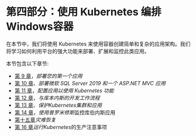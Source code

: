 # 第四部分：使用 Kubernetes 编排Windows容器

在本节中，我们将使用 Kubernetes 来使用容器创建简单和复杂的应用架构。我们将学习如何利用平台的强大功能来部署、扩展和监控此类应用。

本节包含以下章节:

*   [第 9 章](09.html)，*部署您的第一个应用*
*   [第 10 章](10.html)、*部署微软 SQL Server 2019 和一个 ASP.NET MVC 应用*
*   [第 11 章](11.html)，*配置应用以使用 Kubernetes 功能*
*   [第 12 章](12.html)，*与库本内斯的开发工作流程*
*   [第 13 章](13.html)、*保护Kubernetes集群和应用*
*   [第 14 章](14.html)，*使用普罗米修斯*监控库伯内斯应用
*   [第十五章](15.html)*灾难恢复*
*   [第 16 章](16.html)*运行Kubernetes*的生产注意事项